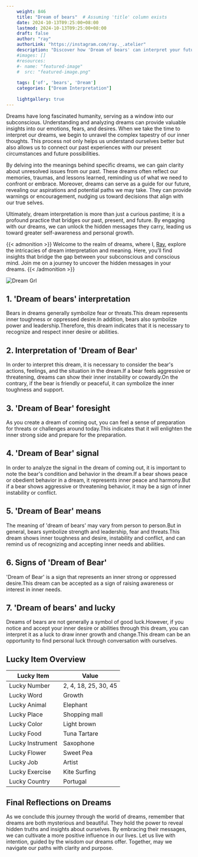 ```yaml
---
    weight: 846
    title: "Dream of bears"  # Assuming 'title' column exists
    date: 2024-10-13T09:25:00+08:00
    lastmod: 2024-10-13T09:25:00+08:00
    draft: false
    author: "ray"
    authorLink: "https://instagram.com/ray._.atelier"
    description: "Discover how 'Dream of bears' can interpret your future and uncover its significant meanings in your life."
    #images: []
    #resources:
    #- name: "featured-image"
    #  src: "featured-image.png"
    
    tags: ['of', 'bears', 'Dream']
    categories: ["Dream Interpretation"]
    
    lightgallery: true
---
```

    
Dreams have long fascinated humanity, serving as a window into our subconscious. Understanding and analyzing dreams can provide valuable insights into our emotions, fears, and desires. When we take the time to interpret our dreams, we begin to unravel the complex tapestry of our inner thoughts. This process not only helps us understand ourselves better but also allows us to connect our past experiences with our present circumstances and future possibilities.

By delving into the meanings behind specific dreams, we can gain clarity about unresolved issues from our past. These dreams often reflect our memories, traumas, and lessons learned, reminding us of what we need to confront or embrace. Moreover, dreams can serve as a guide for our future, revealing our aspirations and potential paths we may take. They can provide warnings or encouragement, nudging us toward decisions that align with our true selves.

Ultimately, dream interpretation is more than just a curious pastime; it is a profound practice that bridges our past, present, and future. By engaging with our dreams, we can unlock the hidden messages they carry, leading us toward greater self-awareness and personal growth.

{{< admonition >}}
Welcome to the realm of dreams, where I, [Ray](https://instagram.com/ray._.atelier), explore the intricacies of dream interpretation and meaning. Here, you’ll find insights that bridge the gap between your subconscious and conscious mind. Join me on a journey to uncover the hidden messages in your dreams.
{{< /admonition >}}

![Dream Grl](https://cdn.pixabay.com/photo/2017/11/02/03/35/gothic-2910057_1280.jpg "Dream Grl")

## 1. 'Dream of bears' interpretation
Bears in dreams generally symbolize fear or threats.This dream represents inner toughness or oppressed desire.In addition, bears also symbolize power and leadership.Therefore, this dream indicates that it is necessary to recognize and respect inner desire or abilities.

## 2. Interpretation of 'Dream of Bear'
In order to interpret this dream, it is necessary to consider the bear's actions, feelings, and the situation in the dream.If a bear feels aggressive or threatening, dreams can show their inner instability or cowardly.On the contrary, if the bear is friendly or peaceful, it can symbolize the inner toughness and support.

## 3. 'Dream of Bear' foresight
As you create a dream of coming out, you can feel a sense of preparation for threats or challenges around today.This indicates that it will enlighten the inner strong side and prepare for the preparation.

## 4. 'Dream of Bear' signal
In order to analyze the signal in the dream of coming out, it is important to note the bear's condition and behavior in the dream.If a bear shows peace or obedient behavior in a dream, it represents inner peace and harmony.But if a bear shows aggressive or threatening behavior, it may be a sign of inner instability or conflict.

## 5. 'Dream of Bear' means
The meaning of 'dream of bears' may vary from person to person.But in general, bears symbolize strength and leadership, fear and threats.This dream shows inner toughness and desire, instability and conflict, and can remind us of recognizing and accepting inner needs and abilities.

## 6. Signs of 'Dream of Bear'
'Dream of Bear' is a sign that represents an inner strong or oppressed desire.This dream can be accepted as a sign of raising awareness or interest in inner needs.

## 7. 'Dream of bears' and lucky
Dreams of bears are not generally a symbol of good luck.However, if you notice and accept your inner desire or abilities through this dream, you can interpret it as a luck to draw inner growth and change.This dream can be an opportunity to find personal luck through conversation with ourselves.

## Lucky Item Overview
| Lucky Item          | Value              |
|---------------|--------------------|
| Lucky Number        | 2, 4, 18, 25, 30, 45  |
| Lucky Word          | Growth |
| Lucky Animal        | Elephant |
| Lucky Place         | Shopping mall     |
| Lucky Color         | Light brown     |
| Lucky Food          | Tuna Tartare      |
| Lucky Instrument    | Saxophone |
| Lucky Flower        | Sweet Pea    |
| Lucky Job           | Artist       |
| Lucky Exercise      | Kite Surfing  |
| Lucky Country       | Portugal    |


##  Final Reflections on Dreams

As we conclude this journey through the world of dreams, remember that dreams are both mysterious and beautiful. They hold the power to reveal hidden truths and insights about ourselves. By embracing their messages, we can cultivate a more positive influence in our lives. Let us live with intention, guided by the wisdom our dreams offer. Together, may we navigate our paths with clarity and purpose.

